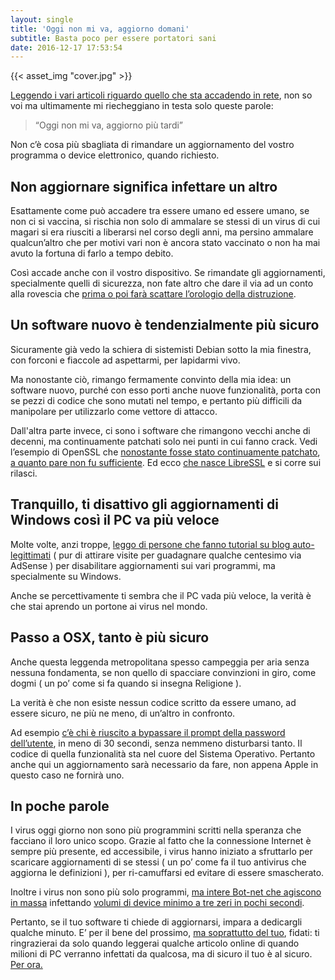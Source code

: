 ```yaml
---
layout: single
title: 'Oggi non mi va, aggiorno domani'
subtitle: Basta poco per essere portatori sani
date: 2016-12-17 17:53:54
---
```


{{< asset_img "cover.jpg" >}}

[Leggendo i vari articoli riguardo quello che sta accadendo in rete](http://www.forbes.com/sites/thomasbrewster/2016/12/14/yahoo-admits-another-billion-user-accounts-were-leaked-in-2013/#44fa87021754), non so voi ma ultimamente mi riecheggiano in testa solo queste parole:

> “Oggi non mi va, aggiorno più tardi”

Non c’è cosa più sbagliata di rimandare un aggiornamento del vostro programma o device elettronico, quando richiesto.

## Non aggiornare significa infettare un altro

Esattamente come può accadere tra essere umano ed essere umano, se non ci si vaccina, si rischia non solo di ammalare se stessi di un virus di cui magari si era riusciti a liberarsi nel corso degli anni, ma persino ammalare qualcun’altro che per motivi vari non è ancora stato vaccinato o non ha mai avuto la fortuna di farlo a tempo debito.

Così accade anche con il vostro dispositivo. Se rimandate gli aggiornamenti, specialmente quelli di sicurezza, non fate altro che dare il via ad un conto alla rovescia che [prima o poi farà scattare l’orologio della distruzione](https://it.wikipedia.org/wiki/Stuxnet#Infezione_di_Windows).

## Un software nuovo è tendenzialmente più sicuro

Sicuramente già vedo la schiera di sistemisti Debian sotto la mia finestra, con forconi e fiaccole ad aspettarmi, per lapidarmi vivo.

Ma nonostante ciò, rimango fermamente convinto della mia idea: un software nuovo, purché con esso porti anche nuove funzionalità, porta con se pezzi di codice che sono mutati nel tempo, e pertanto più difficili da manipolare per utilizzarlo come vettore di attacco.

Dall'altra parte invece, ci sono i software che rimangono vecchi anche di decenni, ma continuamente patchati solo nei punti in cui fanno crack. Vedi l’esempio di OpenSSL che [nonostante fosse stato continuamente patchato](https://www.openssl.org/news/vulnerabilities.html#y2016), [a quanto pare non fu sufficiente](http://heartbleed.com/). Ed ecco [che nasce LibreSSL](https://www.libressl.org/) e si corre sui rilasci.

## Tranquillo, ti disattivo gli aggiornamenti di Windows così il PC va più veloce

Molte volte, anzi troppe, [leggo di persone che fanno tutorial su blog auto-legittimati](https://www.cnet.com/how-to/stop-windows-10-from-automatically-updating-your-pc/) ( pur di attirare visite per guadagnare qualche centesimo via AdSense ) per disabilitare aggiornamenti sui vari programmi, ma specialmente su Windows.

Anche se percettivamente ti sembra che il PC vada più veloce, la verità è che stai aprendo un portone ai virus nel mondo.

## Passo a OSX, tanto è più sicuro

Anche questa leggenda metropolitana spesso campeggia per aria senza nessuna fondamenta, se non quello di spacciare convinzioni in giro, come dogmi ( un po’ come si fa quando si insegna Religione ).

La verità è che non esiste nessun codice scritto da essere umano, ad essere sicuro, ne più ne meno, di un’altro in confronto.

Ad esempio [c’è chi è riuscito a bypassare il prompt della password dell’utente](http://thehackernews.com/2016/12/hack-macbook-password.html), in meno di 30 secondi, senza nemmeno disturbarsi tanto. Il codice di quella funzionalità sta nel cuore del Sistema Operativo. Pertanto anche qui un aggiornamento sarà necessario da fare, non appena Apple in questo caso ne fornirà uno.

## In poche parole

I virus oggi giorno non sono più programmini scritti nella speranza che facciano il loro unico scopo. Grazie al fatto che la connessione Internet è sempre più presente, ed accessibile, i virus hanno iniziato a sfruttarlo per scaricare aggiornamenti di se stessi ( un po’ come fa il tuo antivirus che aggiorna le definizioni ), per ri-camuffarsi ed evitare di essere smascherato.

Inoltre i virus non sono più solo programmi, [ma intere Bot-net che agiscono in massa](https://tecnoscimmie.xyz/grazie-internet-delle-cose-52cf9656d8d5#.9wyx8nrmu) infettando [volumi di device minimo a tre zeri in pochi secondi](http://www.welivesecurity.com/2016/11/29/900000-germans-knocked-offline-critical-router-flaw-exploited/).

Pertanto, se il tuo software ti chiede di aggiornarsi, impara a dedicargli qualche minuto. E’ per il bene del prossimo, [ma soprattutto del tuo](http://thehackernews.com/2016/12/yahoo-hacking.html), fidati: ti ringrazierai da solo quando leggerai qualche articolo online di quando milioni di PC verranno infettati da qualcosa, ma di sicuro il tuo è al sicuro. [Per ora.](https://www.proofpoint.com/us/threat-insight/post/home-routers-under-attack-malvertising-windows-android-devices)
